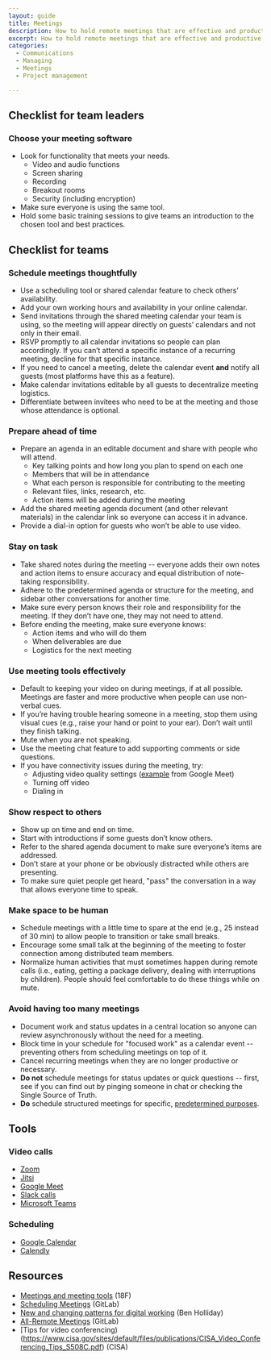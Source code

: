```yaml
---
layout: guide
title: Meetings
description: How to hold remote meetings that are effective and productive.
excerpt: How to hold remote meetings that are effective and productive.
categories:
  - Communications
  - Managing
  - Meetings
  - Project management

---
```


## Checklist for team leaders

### Choose your meeting software

* Look for functionality that meets your needs.
    * Video and audio functions
    * Screen sharing
    * Recording
    * Breakout rooms
    * Security (including encryption)  
* Make sure everyone is using the same tool.
* Hold some basic training sessions to give teams an introduction to the chosen tool and best practices.

## Checklist for teams

### Schedule meetings thoughtfully

* Use a scheduling tool or shared calendar feature to check others’ availability.
* Add your own working hours and availability in your online calendar.
* Send invitations through the shared meeting calendar your team is using, so the meeting will appear directly on guests’ calendars and not only in their email. 
* RSVP promptly to all calendar invitations so people can plan accordingly. If you can’t attend a specific instance of a recurring meeting, decline for that specific instance.
* If you need to cancel a meeting, delete the calendar event **and** notify all guests (most platforms have this as a feature).
* Make calendar invitations editable by all guests to decentralize meeting logistics.
* Differentiate between invitees who need to be at the meeting and those whose attendance is optional.

### Prepare ahead of time

* Prepare an agenda in an editable document and share with people who will attend.
    * Key talking points and how long you plan to spend on each one
    * Members that will be in attendance
    * What each person is responsible for contributing to the meeting
    * Relevant files, links, research, etc.
    * Action items will be added during the meeting
* Add the shared meeting agenda document (and other relevant materials) in the calendar link so everyone can access it in advance.
* Provide a dial-in option for guests who won’t be able to use video.

### Stay on task

* Take shared notes during the meeting -- everyone adds their own notes and action items to ensure accuracy and equal distribution of note-taking responsibility.
* Adhere to the predetermined agenda or structure for the meeting, and sidebar other conversations for another time.
* Make sure every person knows their role and responsibility for the meeting. If they don’t have one, they may not need to attend.
* Before ending the meeting, make sure everyone knows:
    * Action items and who will do them
    * When deliverables are due
    * Logistics for the next meeting

### Use meeting tools effectively

* Default to keeping your video on during meetings, if at all possible. Meetings are faster and more productive when people can use non-verbal cues.
* If you’re having trouble hearing someone in a meeting, stop them using visual cues (e.g., raise your hand or point to your ear). Don’t wait until they finish talking.
* Mute when you are not speaking.
* Use the meeting chat feature to add supporting comments or side questions.
* If you have connectivity issues during the meeting, try:
    * Adjusting video quality settings ([example](https://support.google.com/a/users/answer/9302964?co=GENIE.Platform%3DAndroid&hl=en#adjust-video-quality) from Google Meet)
    * Turning off video
    * Dialing in

### Show respect to others

* Show up on time and end on time.
* Start with introductions if some guests don’t know others.
* Refer to the shared agenda document to make sure everyone’s items are addressed.
* Don’t stare at your phone or be obviously distracted while others are presenting.
* To make sure quiet people get heard, "pass" the conversation in a way that allows everyone time to speak.

###  Make space to be human

* Schedule meetings with a little time to spare at the end (e.g., 25 instead of 30 min) to allow people to transition or take small breaks.
* Encourage some small talk at the beginning of the meeting to foster connection among distributed team members.
* Normalize human activities that must sometimes happen during remote calls (i.e., eating, getting a package delivery, dealing with interruptions by children). People should feel comfortable to do these things while on mute.

### Avoid having too many meetings

* Document work and status updates in a central location so anyone can review asynchronously without the need for a meeting.
* Block time in your schedule for "focused work" as a calendar event -- preventing others from scheduling meetings on top of it.
* Cancel recurring meetings when they are no longer productive or necessary.
* **Do not** schedule meetings for status updates or quick questions -- first, see if you can find out by pinging someone in chat or checking the Single Source of Truth.
* **Do** schedule structured meetings for specific, [predetermined purposes](https://distributedgov.com/guide/communications#establish-regular-touchpoints-for-teams).

## Tools

### Video calls

* [Zoom](https://zoom.us/) 
* [Jitsi](https://jitsi.org/)
* [Google Meet](https://meet.google.com/)
* [Slack calls](https://slack.com/help/articles/115003498363-Slack-calls--the-basics)
* [Microsoft Teams](https://www.microsoft.com/en-us/microsoft-365/microsoft-teams/online-meeting-solutions)

### Scheduling

* [Google Calendar](https://calendar.google.com/calendar/r)
* [Calendly](https://calendly.com/)

## Resources

* [Meetings and meeting tools](https://handbook.tts.gsa.gov/meetings-and-meeting-tools/) (18F)
* [Scheduling Meetings](https://about.gitlab.com/handbook/communication/#scheduling-meetings) (GitLab)
* [New and changing patterns for digital working](https://medium.com/@BenHolliday/new-and-changing-patterns-for-digital-working-d01d334902d0) (Ben Holliday)
* [All-Remote Meetings](https://about.gitlab.com/company/culture/all-remote/meetings/) (GitLab)
* [Tips for video conferencing)(https://www.cisa.gov/sites/default/files/publications/CISA_Video_Conferencing_Tips_S508C.pdf) (CISA)
